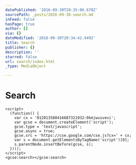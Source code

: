 ```yaml
---
datePublished: '2016-09-30T20:35:06.678Z'
sourcePath: _posts/2016-09-30-search.md
inFeed: false
hasPage: true
author: []
via: {}
dateModified: '2016-09-30T20:34:42.949Z'
title: Search
publisher: {}
description: ''
starred: false
url: search/index.html
_type: MediaObject

---
```

# Search

    <script>
      (function() {
        var cx = '012013580416687321932:0kmjwusvevi';
        var gcse = document.createElement('script');
        gcse.type = 'text/javascript';
        gcse.async = true;
        gcse.src = 'https://cse.google.com/cse.js?cx=' + cx;
        var s = document.getElementsByTagName('script')[0];
        s.parentNode.insertBefore(gcse, s);
      })();
    </script>
    <gcse:search></gcse:search>